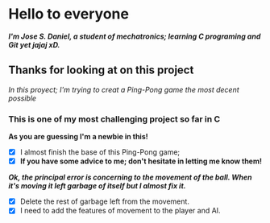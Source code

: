 # Hello to everyone

***I'm Jose S. Daniel, a student of mechatronics; learning C programing and Git yet jajaj xD.***

## Thanks for looking at on this project

*In this proyect; I'm trying to creat a Ping-Pong game the most decent possible*

### This is one of my most challenging project so far in C

**As you are guessing I'm a newbie in this!**

- [x] I almost finish the base of this Ping-Pong game;
- [x] **If you have some advice to me; don't hesitate in letting me know them!**

***Ok, the principal error is concerning to the movement of the ball. When it's moving it left garbage of itself but I almost fix it.***

- [x] Delete the rest of garbage left from the movement.
- [x] I need to add the features of movement to the player and AI.
